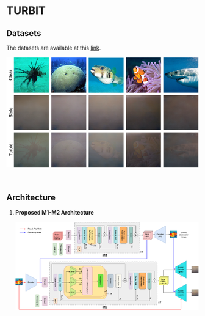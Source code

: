 # TURBIT
## Datasets
The datasets are available at this [link](https://ieee-dataport.org/documents/turbid-underwater-image).</br></br>
<img src="figures/front_page.png" /></br></br></br>

## Architecture
1. **Proposed M1-M2 Architecture**</br></br>
<img src="figures/model_arch.png" /></br></br></br>
